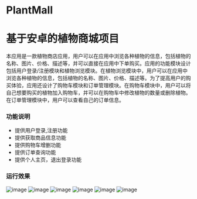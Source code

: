 # PlantMall
# 基于安卓的植物商城项目
本应用是一款植物商店应用，用户可以在应用中浏览各种植物的信息，包括植物的名称、图片、价格、描述等，并可以直接在应用中下单购买。应用的功能模块设计包括用户登录/注册模块和植物浏览模块。在植物浏览模块中，用户可以在应用中浏览各种植物的信息，包括植物的名称、图片、价格、描述等。为了提高用户的购买体验，应用还设计了购物车模块和订单管理模块。在购物车模块中，用户可以将自己想要购买的植物加入购物车，并可以在购物车中修改植物的数量或删除植物。在订单管理模块中，用户可以查看自己的订单信息。
### 功能说明
- 提供用户登录,注册功能
- 提供获取商品信息功能
- 提供购物车增删功能
- 提供订单查询功能
- 提供个人主页，退出登录功能
### 运行效果
![image](https://github.com/JayGJJ/PlantMall/assets/120771658/f9bb2685-3828-48f4-961d-8537682d8630)
![image](https://github.com/JayGJJ/PlantMall/assets/120771658/dfd69c57-c1a9-42e9-a0e7-81f344439b93)
![image](https://github.com/JayGJJ/PlantMall/assets/120771658/f7b7cf48-ad18-4e7d-bc7c-04bfdd7c724b)
![image](https://github.com/JayGJJ/PlantMall/assets/120771658/b13cd153-6cef-4fd8-bd2a-e9608ee56b32)
![image](https://github.com/JayGJJ/PlantMall/assets/120771658/5d9748ad-c8c0-4f31-9028-6dd30c3a17ec)
![image](https://github.com/JayGJJ/PlantMall/assets/120771658/cec44877-07cf-448c-a258-d5de96be086c)
